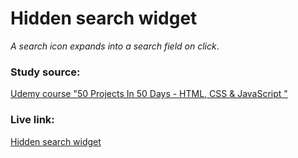 # Hidden search widget
_A search icon expands into a search field on click_.

### Study source: 
[Udemy course "50 Projects In 50 Days - HTML, CSS & JavaScript
"](https://www.udemy.com/course/50-projects-50-days/)

### Live link: 
[Hidden search widget](https://nikolai-chernolutskii.github.io/js-projects/hidden_search_widget/)